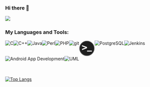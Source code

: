 ### Hi there 👋

![](https://i.imgur.com/xxWsnff.gif)

<!--
**Sabo2k/sabo2k** is a ✨ _special_ ✨ repository because its `README.md` (this file) appears on your GitHub profile.
-->
### My Languages and Tools:

<a href="https://github.com/Sabo2k" />
  <img align= "left" title="C" alt="C" img src="https://cdn.iconscout.com/icon/free/png-512/c-programming-569564.png" height="50">
  <img align="left" title="C++" alt="C++" img src="https://cdn.jsdelivr.net/npm/programming-languages-logos/src/cpp/cpp.png" height="50">
  <img align="left" title="Java" alt="Java" img src="https://cdn.jsdelivr.net/npm/programming-languages-logos/src/java/java.png" height="50">
  <img align="left" title="Perl" alt="Perl" img src="https://cdn.freebiesupply.com/logos/large/2x/perl-logo-png-transparent.png" height="50">
  <img align="left" title="PHP" alt="PHP" img src="https://www.php.net/images/logos/new-php-logo.svg" height="47">
  <img align="left" title="git" alt="git" img src="https://upload.wikimedia.org/wikipedia/commons/thumb/3/3f/Git_icon.svg/97px-Git_icon.svg.png" height="50">
  <img align="left" title="Unix/Shell" alt="Shell" img src="https://raw.githubusercontent.com/github/explore/80688e429a7d4ef2fca1e82350fe8e3517d3494d/topics/terminal/terminal.png" height="50">
  <img align="left" title="PostgreSQL" alt="PostgreSQL" img src="https://upload.wikimedia.org/wikipedia/commons/thumb/2/29/Postgresql_elephant.svg/1200px-Postgresql_elephant.svg.png" height="50">
  <img align="left" title="Jenkins" alt="Jenkins" img src="https://coralogix.com/wp-content/uploads/2020/12/jenkins.png" height="50">
  <img align="left" title="Android Studio" alt="Android App Development" img src="https://www.linux-magazin.de/wp-content/uploads/2020/10/image9.png" height="50">
  <img align="left" title="UML" alt="UML" img src="https://jackjava003.github.io/JackHuang/images/Technical_Skills/UML.png" height="50">
<br />
<br />
<br />
<br />
<br />
<br />

[![Top Langs](https://github-readme-stats.vercel.app/api/top-langs/?username=sabo2k&layout=compact&theme=dark&&langs_count=5&&bg_color=000000&&title_color=c9d0d4)](https://github.com/Sabo2k?tab=repositories)

<!--
<a href="https://github.com/sabo2k/github-readme-stats">
  <img align="left" src="https://github-readme-stats.vercel.app/api/top-langs/?username=sabo2k&theme=dark&&langs_count=10&&bg_color=000000" />
</a>
-->
